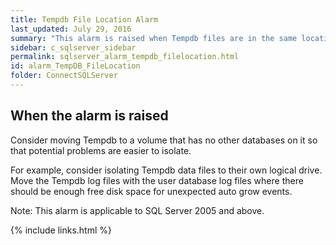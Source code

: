```yaml
---
title: ﻿Tempdb File Location Alarm
last_updated: July 29, 2016
summary: "This alarm is raised when Tempdb files are in the same location as other database files and I/O activity is significant and more than one drive is available."
sidebar: c_sqlserver_sidebar
permalink: sqlserver_alarm_tempdb_filelocation.html
id: alarm_TempDB_FileLocation
folder: ConnectSQLServer
---
```






## When the alarm is raised

Consider moving Tempdb to a volume that has no other databases on it so that potential problems are easier to isolate.

For example, consider isolating Tempdb data files to their own logical drive. Move the Tempdb log files with the user database log files where there should be enough free disk space for unexpected auto grow events.


 Note: This alarm is applicable to SQL Server 2005 and above.

 {% include links.html %}
